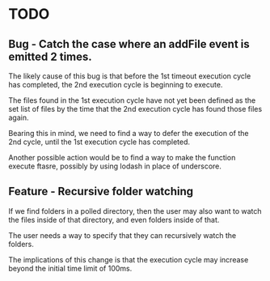 TODO
===

Bug - Catch the case where an addFile event is emitted 2 times.
---

The likely cause of this bug is that before the 1st timeout execution cycle
has completed, the 2nd execution cycle is beginning to execute. 

The files found in the 1st execution cycle have not yet been defined 
as the set list of files by the time that the 2nd execution cycle has
found those files again.

Bearing this in mind, we need to find a way to defer the execution of the 2nd
cycle, until the 1st execution cycle has completed. 

Another possible action would be to find a way to make the function execute
ftasre, possibly by using lodash in place of underscore.

Feature - Recursive folder watching
---

If we find folders in a polled directory, then the user may also want to
watch the files inside of that directory, and even folders inside of that.

The user needs a way to specify that they can recursively watch the folders.

The implications of this change is that the execution cycle may increase
beyond the initial time limit of 100ms.


